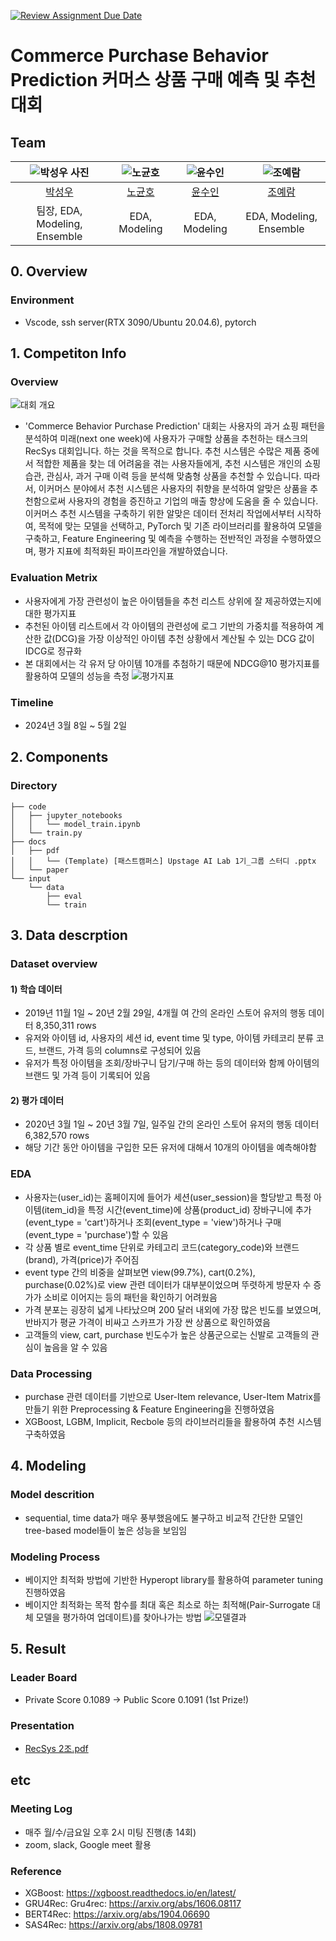 [![Review Assignment Due Date](https://classroom.github.com/assets/deadline-readme-button-24ddc0f5d75046c5622901739e7c5dd533143b0c8e959d652212380cedb1ea36.svg)](https://classroom.github.com/a/nDCOQnZo)


# Commerce Purchase Behavior Prediction 커머스 상품 구매 예측 및 추천 대회
## Team

| ![박성우 사진](https://github.com/UpstageAILab/upstage-ai-final-rs2/assets/138054658/ccc7c3c1-8af6-4bae-9581-d12c2821542e) | ![노균호](https://github.com/UpstageAILab/upstage-ai-final-rs2/assets/138054658/f3372ca8-ccb1-4e55-b082-eee25c67401e) | ![윤수인](https://github.com/UpstageAILab/upstage-ai-final-rs2/assets/138054658/f3272375-44d9-4d6e-904b-38bd1ad7b935) | ![조예람](https://github.com/UpstageAILab/upstage-ai-final-rs2/assets/138054658/324ea6a8-e391-4fbf-b422-d6545843dccb) |
| :--------------------------------------------------------------: | :--------------------------------------------------------------: | :--------------------------------------------------------------: | :--------------------------------------------------------------: |
|            [박성우](https://github.com/UpstageAILab)             |            [노균호](https://github.com/UpstageAILab)             |            [윤수인](https://github.com/UpstageAILab)             |            [조예람](https://github.com/UpstageAILab)             |
|                         팀장, EDA, Modeling, Ensemble                          |                         EDA, Modeling                   |                        EDA, Modeling                          |                            EDA, Modeling, Ensemble               |

## 0. Overview
### Environment
- Vscode, ssh server(RTX 3090/Ubuntu 20.04.6), pytorch


## 1. Competiton Info

### Overview
![대회 개요](https://github.com/UpstageAILab/upstage-ai-final-rs2/assets/138054658/43f105ad-3d3c-49bf-88a0-8de7e5135a98)

- 'Commerce Behavior Purchase Prediction' 대회는 사용자의 과거 쇼핑 패턴을 분석하여 미래(next one week)에 사용자가 구매할 상품을 추천하는 태스크의 RecSys 대회입니다. 하는 것을 목적으로 합니다. 추천 시스템은 수많은 제품 중에서 적합한 제품을 찾는 데 어려움을 겪는 사용자들에게, 추천 시스템은 개인의 쇼핑 습관, 관심사, 과거 구매 이력 등을 분석해 맞춤형 상품을 추천할 수 있습니다. 따라서, 이커머스 분야에서 추천 시스템은 사용자의 취향을 분석하여 알맞은 상품을 추천함으로써 사용자의 경험을 증진하고 기업의 매출 향상에 도움을 줄 수 있습니다. 이커머스 추천 시스템을 구축하기 위한 알맞은 데이터 전처리 작업에서부터 시작하여, 목적에 맞는 모델을 선택하고, PyTorch 및 기존 라이브러리를 활용하여 모델을 구축하고, Feature Engineering 및 예측을 수행하는 전반적인 과정을 수행하였으며, 평가 지표에 최적화된 파이프라인을 개발하였습니다.

### Evaluation Metrix
- 사용자에게 가장 관련성이 높은 아이템들을 추천 리스트 상위에 잘 제공하였는지에 대한 평가지표
- 추천된 아이템 리스트에서 각 아이템의 관련성에 로그 기반의 가중치를 적용하여 계산한 값(DCG)을 가장 이상적인 아이템 추천 상황에서 계산될 수 있는 DCG 값이 IDCG로 정규화
- 본 대회에서는 각 유저 당 아이템 10개를 추첨하기 때문에 NDCG@10 평가지표를 활용하여 모델의 성능을 측정
![평가지표](https://github.com/UpstageAILab/upstage-ai-final-rs2/assets/138054658/51a4b04d-bd18-4fa6-84f1-28a1fd7393fd)

### Timeline

- 2024년 3월 8일 ~ 5월 2일

## 2. Components

### Directory

```
├── code
│   ├── jupyter_notebooks
│   │   └── model_train.ipynb
│   └── train.py
├── docs
│   ├── pdf
│   │   └── (Template) [패스트캠퍼스] Upstage AI Lab 1기_그룹 스터디 .pptx
│   └── paper
└── input
    └── data
        ├── eval
        └── train
```

## 3. Data descrption

### Dataset overview

#### 1) 학습 데이터
- 2019년 11월 1일 ~ 20년 2월 29일, 4개월 여 간의 온라인 스토어 유저의 행동 데이터 8,350,311 rows
- 유저와 아이템 id, 사용자의 세션 id, event time 및 type, 아이템 카테코리 분류 코드, 브랜드, 가격 등의 columns로 구성되어 있음
- 유저가 특정 아이템을 조회/장바구니 담기/구매 하는 등의 데이터와 함께 아이템의 브랜드 및 가격 등이 기록되어 있음 

#### 2) 평가 데이터
- 2020년 3월 1일 ~ 20년 3월 7일, 일주일 간의 온라인 스토어 유저의 행동 데이터 6,382,570 rows
- 해당 기간 동안 아이템을 구입한 모든 유저에 대해서 10개의 아이템을 예측해야함

### EDA

- 사용자는(user_id)는 홈페이지에 들어가 세션(user_session)을 할당받고 특정 아이템(item_id)을 특정 시간(event_time)에 상품(product_id) 장바구니에 추가(event_type = 'cart')하거나 조회(event_type = 'view')하거나 구매(event_type = 'purchase')할 수 있음
- 각 상품 별로 event_time 단위로 카테고리 코드(category_code)와 브랜드(brand), 가격(price)가 주어짐
- event type 간의 비중을 살펴보면 view(99.7%), cart(0.2%), purchase(0.02%)로 view 관련 데이터가 대부분이었으며 뚜렷하게 방문자 수 증가가 소비로 이어지는 등의 패턴을 확인하기 어려웠음
- 가격 분포는 굉장히 넓게 나타났으며 200 달러 내외에 가장 많은 빈도를 보였으며, 반바지가 평균 가격이 비싸고 스카프가 가장 싼 상품으로 확인하였음
- 고객들의 view, cart, purchase 빈도수가 높은 상품군으로는 신발로 고객들의 관심이 높음을 알 수 있음

### Data Processing

- purchase 관련 데이터를 기반으로 User-Item relevance, User-Item Matrix를 만들기 위한 Preprocessing & Feature Engineering을 진행하였음
- XGBoost, LGBM, Implicit, Recbole 등의 라이브러리들을 활용하여 추천 시스템 구축하였음

## 4. Modeling

### Model descrition

- sequential, time data가 매우 풍부했음에도 불구하고 비교적 간단한 모델인 tree-based model들이 높은 성능을 보임임

### Modeling Process

- 베이지안 최적화 방법에 기반한 Hyperopt library를 활용하여 parameter tuning 진행하였음
- 베이지안 최적화는 목적 함수를 최대 혹은 최소로 하는 최적해(Pair-Surrogate 대체 모델을 평가하여 업데이트)를 찾아나가는 방법
![모델결과](https://github.com/UpstageAILab/upstage-ai-final-rs2/assets/138054658/96e8ff83-e951-47d0-98a9-cb1542c9fcbe)

## 5. Result

### Leader Board

- Private Score 0.1089 -> Public Score 0.1091 (1st Prize!)

### Presentation

- [RecSys 2조.pdf](https://github.com/UpstageAILab/upstage-ai-final-rs2/files/15198368/RecSys.2.pdf)


## etc

### Meeting Log

- 매주 월/수/금요일 오후 2시 미팅 진행(총 14회)
- zoom, slack, Google meet 활용

### Reference

- XGBoost: https://xgboost.readthedocs.io/en/latest/ 
- GRU4Rec: Gru4rec: https://arxiv.org/abs/1606.08117
- BERT4Rec: https://arxiv.org/abs/1904.06690 
- SAS4Rec: https://arxiv.org/abs/1808.09781 

